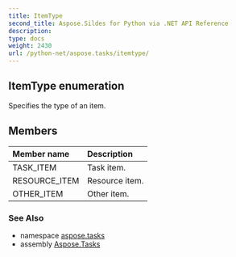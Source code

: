 ```yaml
---
title: ItemType
second_title: Aspose.Sildes for Python via .NET API Reference
description: 
type: docs
weight: 2430
url: /python-net/aspose.tasks/itemtype/
---
```


## ItemType enumeration

Specifies the type of an item.

## Members
| Member name | Description |
| :- | :- |
|TASK_ITEM|Task item.|
|RESOURCE_ITEM|Resource item.|
|OTHER_ITEM|Other item.|

### See Also

* namespace [aspose.tasks](/tasks/python-net/aspose.tasks/)
* assembly [Aspose.Tasks](/tasks/python-net/)

